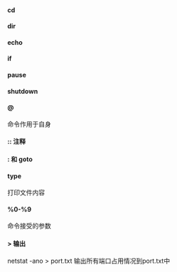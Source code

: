 #### cd

#### dir

#### echo

#### if

#### pause

#### shutdown

#### @  

命令作用于自身

#### ::  注释

#### : 和 goto

#### type   

打印文件内容

#### %0-%9

命令接受的参数

#### >  输出

netstat -ano > port.txt  输出所有端口占用情况到port.txt中

